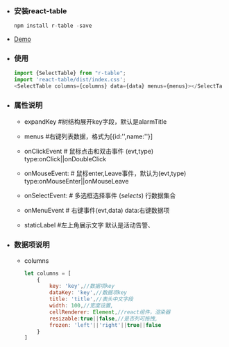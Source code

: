 - ### 安装react-table

  ```js
  npm install r-table -save
  ```

- [Demo](http://www.screenv.com/reacttable/index.html#/home/table)

- ### 使用

  ```js
  import {SelectTable} from "r-table";
  import 'react-table/dist/index.css';
  <SelectTable columns={columns} data={data} menus={menus}></SelectTable>
  ```
  
- ### 属性说明

  - expandKey  #树结构展开key字段，默认是alarmTitle

  - menus #右键列表数据，格式为[{id:'',name:''}]

  - onClickEvent # 鼠标点击和双击事件 (evt,type) type:onClick||onDoubleClick

  - onMouseEvent: # 鼠标enter,Leave事件，默认为(evt,type) type:onMouseEnter||onMouseLeave

  - onSelectEvent: # 多选框选择事件 (*selects*) 行数据集合

  - onMenuEvent # 右键事件(evt,data) data:右键数据项

  - staticLabel #左上角展示文字 默认是活动告警、

- ### 数据项说明

  - columns

    ```js
    let columns = [
        {
            key: 'key',//数据项key
            dataKey: 'key',//数据项key
            title: 'title',//表头中文字段
            width: 100,//宽度设置,
            cellRenderer: Element,//react组件，渲染器
            resizable:true||false,//是否列可拖拽,
            frozen: 'left'||'right'||true||false
        }
    ]
    ```
  
  
  


